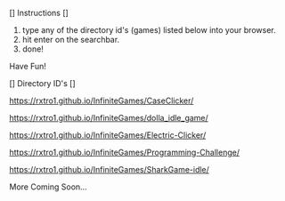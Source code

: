 [] Instructions []

1. type any of the directory id's (games) listed below into your browser.
2. hit enter on the searchbar.
3. done!

Have Fun!


[] Directory ID's []

https://rxtro1.github.io/InfiniteGames/CaseClicker/

https://rxtro1.github.io/InfiniteGames/dolla_idle_game/

https://rxtro1.github.io/InfiniteGames/Electric-Clicker/

https://rxtro1.github.io/InfiniteGames/Programming-Challenge/

https://rxtro1.github.io/InfiniteGames/SharkGame-idle/

More Coming Soon...
